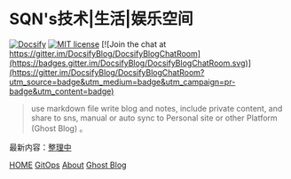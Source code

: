 

# SQN\'s技术|生活|娱乐空间
[![Docsify](https://img.shields.io/npm/v/docsify?label=docsify)](https://docsify.js.org/)
[![MIT license](https://img.shields.io/badge/License-MIT-blue.svg)](https://github.com/hibbitts-design/docsify-open-course-starter-kit/blob/main/LICENSE)
[![Join the chat at https://gitter.im/DocsifyBlog/DocsifyBlogChatRoom](https://badges.gitter.im/DocsifyBlog/DocsifyBlogChatRoom.svg)](https://gitter.im/DocsifyBlog/DocsifyBlogChatRoom?utm_source=badge&utm_medium=badge&utm_campaign=pr-badge&utm_content=badge)
> use markdown file write blog and notes, include private content, and share to sns, manual or auto sync to Personal site or other Platform (Ghost Blog) 。


 最新内容：[整理中]()

[HOME](index.md)
[GitOps](content/GitOPSworkflow.md)
[About](README.md)
[Ghost Blog](https://ghost.org/)
